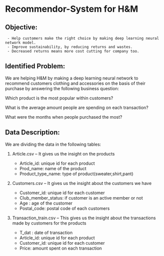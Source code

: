 # Recommendor-System for H&M

## Objective:
     - Help customers make the right choice by making deep learning neural network model.
     - Improve sustainability, by reducing returns and wastes.
     - Decreased returns means more cost cutting for company too.
              
## Identified Problem:
We are helping H&M by making a deep learning neural network to recommend customers clothing and accessories on the basis of their purchase
by answering the following business question:

Which product is the most popular within customers?

What is the average amount people are spending on each transaction?

What were the months when people purchased the most?

## Data Description: 
We are dividing the data in the following tables:

1. Article.csv – It gives us the insight on the products
   * Article_id: unique id for each product
   * Prod_name: name of the product
   * Product_type_name: type of product(sweater,shirt,pant)

2. Customers.csv – It gives us the insight about the customers we have 
   * Customer_id: unique id for each customer
   * Club_member_status: if customer is an active member or not
   * Age : age of the customer
   * Postal_code: postal code of each customers
   
3. Transaction_train.csv – This gives us the insight about the transactions made by customers for the products
   * T_dat : date of transaction
   * Article_id: unique id for each product
   * Customer_id: unique id for each customer
   * Price: amount spent on each transaction





